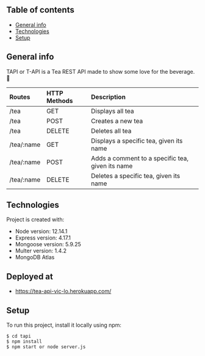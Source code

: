 
## Table of contents
* [General info](#general-info)
* [Technologies](#technologies)
* [Setup](#setup)

## General info
TAPI or T-API is a Tea REST API made to show some love for the beverage. 🍵

| Routes | HTTP Methods| Description
|:------- |:---------------|:--------------
| /tea      | GET                  | Displays all tea
| /tea      | POST               | Creates a new tea
| /tea      | DELETE            | Deletes all tea
|/tea/:name| GET     | Displays a specific tea, given its name
|/tea/:name| POST  | Adds a comment to a specific tea, given its name
|/tea/:name| DELETE | Deletes a specific tea, given its name
	
## Technologies
Project is created with:
* Node version: 12.14.1
* Express version: 4.17.1
* Mongoose version: 5.9.25 
* Multer version: 1.4.2 
* MongoDB Atlas

## Deployed at
* https://tea-api-vic-lo.herokuapp.com/
	
## Setup
To run this project, install it locally using npm:

```
$ cd tapi
$ npm install
$ npm start or node server.js
```
